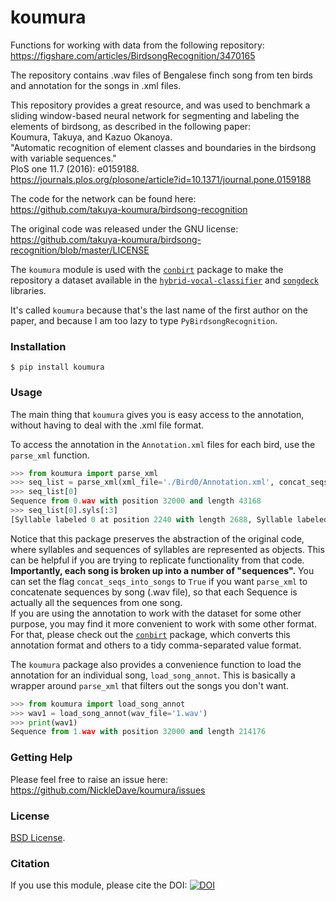 # koumura
Functions for working with data from the following repository:
<https://figshare.com/articles/BirdsongRecognition/3470165>  

The repository contains .wav files of Bengalese finch song from ten birds
and annotation for the songs in .xml files.

This repository provides a great resource, and was used to benchmark 
a sliding window-based neural network for segmenting and labeling 
the elements of birdsong, as described in the following paper:  
Koumura, Takuya, and Kazuo Okanoya.  
"Automatic recognition of element classes and boundaries in the birdsong
with variable sequences."  
PloS one 11.7 (2016): e0159188.  
<https://journals.plos.org/plosone/article?id=10.1371/journal.pone.0159188>  

The code for the network can be found here:  
<https://github.com/takuya-koumura/birdsong-recognition>

The original code was released under the GNU license:  
<https://github.com/takuya-koumura/birdsong-recognition/blob/master/LICENSE>

The `koumura` module is used with the [`conbirt`](https://github.com/NickleDave/conbirt)
 package to make the repository a dataset available in the 
[`hybrid-vocal-classifier`](https://hybrid-vocal-classifier.readthedocs.io/en/latest/) 
and [`songdeck`](https://github.com/NickleDave/songdeck) libraries.

It's called `koumura` because that's the last name of the first author
on the paper, and because I am too lazy to type `PyBirdsongRecognition`.

### Installation
`$ pip install koumura`

### Usage

The main thing that `koumura` gives you is easy access to the 
annotation, without having to deal with the .xml file format.

To access the annotation in the `Annotation.xml` files for each bird, 
use the `parse_xml` function.
```Python
>>> from koumura import parse_xml
>>> seq_list = parse_xml(xml_file='./Bird0/Annotation.xml', concat_seqs_into_songs=False)
>>> seq_list[0]
Sequence from 0.wav with position 32000 and length 43168
>>> seq_list[0].syls[:3]
[Syllable labeled 0 at position 2240 with length 2688, Syllable labeled 0 at position 8256 with length 2784, Syllable labeled 0 at position 14944 with length 2816]  
```

Notice that this package preserves the abstraction of the original code,
where syllables and sequences of syllables are represented as objects.
This can be helpful if you are trying to replicate functionality from 
that code.  
**Importantly, each song is broken up into a number of "sequences".** 
You can set the flag `concat_seqs_into_songs` to `True` if you want 
`parse_xml` to concatenate sequences by song (.wav file), so that each 
Sequence is actually all the sequences from one song.  
If you are using the annotation to work with the dataset for
some other purpose, you may find it more convenient to work with some 
other format. For that, please check out the 
[`conbirt`](https://github.com/NickleDave/conbirt)
package, which converts this annotation format and others to a 
tidy comma-separated value format.

The `koumura` package also provides a convenience function to load the annotation 
for an individual song, `load_song_annot`. This is basically a wrapper
around `parse_xml` that filters out the songs you don't want.
```Python
>>> from koumura import load_song_annot
>>> wav1 = load_song_annot(wav_file='1.wav')
>>> print(wav1)                                                                                                  
Sequence from 1.wav with position 32000 and length 214176  
```

### Getting Help
Please feel free to raise an issue here:  
https://github.com/NickleDave/koumura/issues

### License
[BSD License](./LICENSE).

### Citation
If you use this module, please cite the DOI:
[![DOI](https://zenodo.org/badge/159952839.svg)](https://zenodo.org/badge/latestdoi/159952839)
